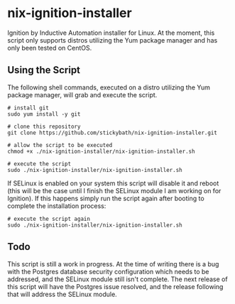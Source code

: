# nix-ignition-installer
Ignition by Inductive Automation installer for Linux. At the moment, this script only supports distros utilizing the Yum package manager and has only been tested on CentOS.

## Using the Script
The following shell commands, executed on a distro utilizing the Yum package manager, will grab and execute the script.

```
# install git
sudo yum install -y git

# clone this repository
git clone https://github.com/stickybath/nix-ignition-installer.git

# allow the script to be executed
chmod +x ./nix-ignition-installer/nix-ignition-installer.sh

# execute the script
sudo ./nix-ignition-installer/nix-ignition-installer.sh
```

If SELinux is enabled on your system this script will disable it and reboot (this will be the case until I finish the SELinux module I am working on for Ignition). If this happens simply run the script again after booting to complete the installation process:

```
# execute the script again
sudo ./nix-ignition-installer/nix-ignition-installer.sh
```

## Todo
This script is still a work in progress. At the time of writing there is a bug with the Postgres database security configuration which needs to be addressed, and the SELinux module still isn't complete. The next release of this script will have the Postgres issue resolved, and the release following that will address the SELinux module.
